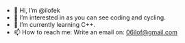 - 👋 Hi, I’m @ilofek
- 👀 I’m interested in as you can see coding and cycling.
- 🌱 I’m currently learning C++.
- 📫 How to reach me: Write an email on: 06ilof@gmail.com

<!---
ilofek/ilofek is a ✨ special ✨ repository because its `README.md` (this file) appears on your GitHub profile.
You can click the Preview link to take a look at your changes.
--->

